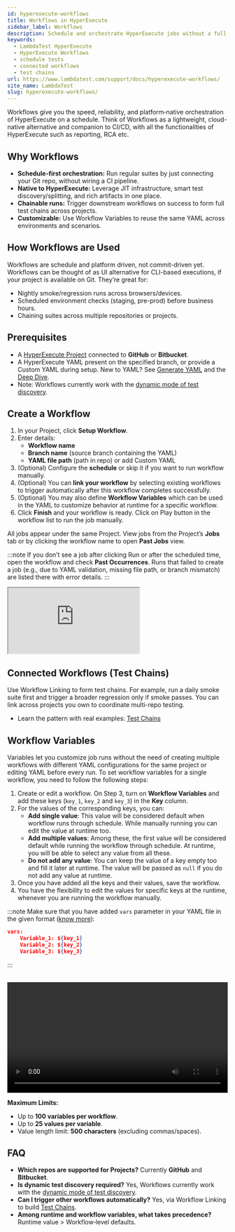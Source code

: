 ```yaml
---
id: hyperexecute-workflows
title: Workflows in HyperExecute
sidebar_label: Workflows
description: Schedule and orchestrate HyperExecute jobs without a full CI/CD, chain workflows across projects, and parameterize runs with workflow variables.
keywords:
  - LambdaTest HyperExecute
  - HyperExecute Workflows
  - schedule tests
  - connected workflows
  - test chains
url: https://www.lambdatest.com/support/docs/hyperexecute-workflows/
site_name: LambdaTest
slug: hyperexecute-workflows/
---
```


<script type="application/ld+json"
      dangerouslySetInnerHTML={{ __html: JSON.stringify({
       "@context": "https://schema.org",
        "@type": "BreadcrumbList",
        "itemListElement": [{
          "@type": "ListItem",
          "position": 1,
          "name": "Home",
          "item": "https://www.lambdatest.com"
        },{
          "@type": "ListItem",
          "position": 2,
          "name": "Support",
          "item": "https://www.lambdatest.com/support/docs/"
        },{
          "@type": "ListItem",
          "position": 3,
          "name": "Workflows in HyperExecute",
          "item": "https://www.lambdatest.com/support/docs/hyperexecute-workflows/"
        }]
      })
    }}
></script>
Workflows give you the speed, reliability, and platform‑native orchestration of HyperExecute on a schedule. Think of Workflows as a lightweight, cloud-native alternative and companion to CI/CD, with all the functionalities of HyperExecute such as reporting, RCA etc.

## Why Workflows
- **Schedule-first orchestration:** Run regular suites by just connecting your Git repo, without wiring a CI pipeline.
- **Native to HyperExecute:** Leverage JIT infrastructure, smart test discovery/splitting, and rich artifacts in one place.
- **Chainable runs:** Trigger downstream workflows on success to form full test chains across projects.
- **Customizable:** Use Workflow Variables to reuse the same YAML across environments and scenarios.

## How Workflows are Used
Workflows are schedule and platform driven, not commit-driven yet. Workflows can be thought of as UI alternative for CLI-based executions, if your project is available on Git. They’re great for:
- Nightly smoke/regression runs across browsers/devices.
- Scheduled environment checks (staging, pre-prod) before business hours.
- Chaining suites across multiple repositories or projects.

## Prerequisites
- A [HyperExecute Project](/support/docs/hyperexecute-projects/) connected to **GitHub** or **Bitbucket**.
- A HyperExecute YAML present on the specified branch, or provide a Custom YAML during setup. New to YAML? See [Generate YAML](/support/docs/hyperexecute-generate-sample-yaml/) and the [Deep Dive](/support/docs/deep-dive-into-hyperexecute-yaml/).
- Note: Workflows currently work with the [dynamic mode of test discovery](/support/docs/deep-dive-into-hyperexecute-yaml/#testdiscovery).

## Create a Workflow
1) In your Project, click **Setup Workflow**.
2) Enter details:
   - **Workflow name**
   - **Branch name** (source branch containing the YAML)
   - **YAML file path** (path in repo) or add Custom YAML
3) (Optional) Configure the **schedule** or skip it if you want to run workflow manually.
4) (Optional) You can **link your workflow** by selecting existing workflows to trigger automatically after this workflow completes successfully.
5) (Optional) You may also define **Workflow Variables** which can be used in the YAML to customize behavior at runtime for a specific workflow.
6) Click **Finish** and your workflow is ready. Click on Play button in the workflow list to run the job manually.

All jobs appear under the same Project. View jobs from the Project’s **Jobs** tab or by clicking the workflow name to open **Past Jobs** view.

:::note
If you don’t see a job after clicking Run or after the scheduled time, open the workflow and check **Past Occurrences**. Runs that failed to create a job (e.g., due to YAML validation, missing file path, or branch mismatch) are listed there with error details.
:::

<div className="storylane-iframe">
  <script async src="https://js.storylane.io/js/v2/storylane.js"></script>
  <div className="sl-embed">
    <iframe loading="lazy" className="sl-demo" src="https://app.storylane.io/demo/mm0v54k4vzmb?embed=inline" name="sl-embed" allow="fullscreen" allowfullscreen></iframe>
  </div>
  </div>

## Connected Workflows (Test Chains)
Use Workflow Linking to form test chains. For example, run a daily smoke suite first and trigger a broader regression only if smoke passes. You can link across projects you own to coordinate multi-repo testing.

- Learn the pattern with real examples: [Test Chains](/support/docs/hyperexecute-test-chains/)

## Workflow Variables
Variables let you customize job runs without the need of creating multiple workflows with different YAML configurations for the same project or editing YAML before every run. To set workflow variables for a single workflow, you need to follow the following steps:
1. Create or edit a workflow. On Step 3, turn on **Workflow Variables** and add these keys (`key_1`, `key_2` and `key_3`) in the **Key** column. 
2. For the values of the corresponding keys, you can:
    - **Add single value**: This value will be considered default when workflow runs through schedule. While manually running you can edit the value at runtime too.
    - **Add multiple values**: Among these, the first value will be considered default while running the workflow through schedule. At runtime, you will be able to select any value from all these.
    - **Do not add any value**: You can keep the value of a key empty too and fill it later at runtime. The value will be passed as `null` if you do not add any value at runtime.
3. Once you have added all the keys and their values, save the workflow.
4. You have the flexibility to edit the values for specific keys at the runtime, whenever you are running the workflow manually.

:::note
Make sure that you have added `vars` parameter in your YAML file in the given format ([know more](/support/docs/deep-dive-into-hyperexecute-yaml/#vars)):
```json
vars:
    Variable_1: ${key_1}
    Variable_2: ${key_2}
    Variable_3: ${key_3}
```
:::

<br />
<video class="right-side" width="100%" controls id="vid">
<source src= {require('../assets/videos/hyperexecute/workflow/workflow_vars.mp4').default} style={{ height: '300px' }} type="video/mp4" />
</video>

**Maximum Limits:**
- Up to **100 variables per workflow**.
- Up to **25 values per variable**.
- Value length limit: **500 characters** (excluding commas/spaces).

## FAQ
- **Which repos are supported for Projects?** Currently **GitHub** and **Bitbucket**.
- **Is dynamic test discovery required?** Yes, Workflows currently work with the [dynamic mode of test discovery](/support/docs/deep-dive-into-hyperexecute-yaml/#testdiscovery).
- **Can I trigger other workflows automatically?** Yes, via Workflow Linking to build [Test Chains](/support/docs/hyperexecute-test-chains/).
- **Among runtime and workflow variables, what takes precedence?** Runtime value > Workflow‑level defaults.
